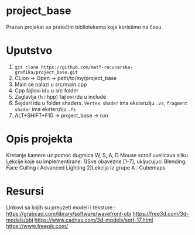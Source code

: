 # project_base
Prazan projekat sa pratećim bibliotekama koje koristimo na času. 

# Uputstvo
1. `git clone https://github.com/matf-racunarska-grafika/project_base.git`
2. CLion -> Open -> path/to/my/project_base
3. Main se nalazi u src/main.cpp
4. Cpp fajlovi idu u src folder
5. Zaglavlja (h i hpp) fajlovi idu u include
6. Šejderi idu u folder shaders. `Vertex shader` ima ekstenziju `.vs`, `fragment shader` ima ekstenziju `.fs`
7. ALT+SHIFT+F10 -> project_base -> run

# Opis projekta
Kretanje kamere uz pomoc dugmica W, S, A, D
Mouse scroll uvelicava sliku
Lekcije koje su implementirane:
 1)Sve obavezne [1-7], ukljucujuci Blending, Face Culling i Advanced Lighting
 2)Lekcija iz grupe A : Cubemaps
# Resursi
Linkovi sa kojih su preuzeti modeli i teksture : https://grabcad.com/library/software/wavefront-obj
                                                 https://free3d.com/3d-models/obj
                                                 https://www.cadnav.com/3d-models/sort-17.html
                                                 https://www.freepik.com/
                                                

 

